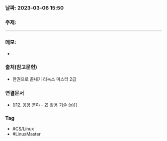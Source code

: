 ### 날짜: 2023-03-06 15:50

### 주제: 
---
### 메모: 
- 

### 출처(참고문헌) 
- 한권으로 끝내기 리눅스 마스터 2급

### 연결문서 
- [[12. 응용 분야 - 2) 활용 기술 (x)]]

### Tag
- #CS/Linux 
- #LinuxMaster 